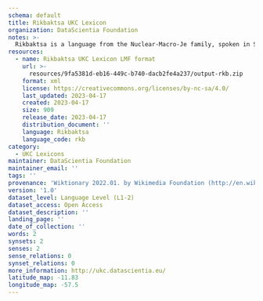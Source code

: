 ```yaml
---
schema: default
title: Rikbaktsa UKC Lexicon
organization: DataScientia Foundation
notes: >-
  Rikbaktsa is a language from the Nuclear-Macro-Je family, spoken in South America. The UKC Lexicon of Rikbaktsa is represented as a lexico-semantic network. It consists of words, word senses, synsets, as well as sense-level and synset-level relationships.
resources:
  - name: Rikbaktsa UKC Lexicon LMF format
    url: >-
      resources/9fa5381d-eb16-449c-b740-dacb2fe4a237/output-rkb.zip
    format: xml
    license: https://creativecommons.org/licenses/by-nc-sa/4.0/
    last_updated: 2023-04-17
    created: 2023-04-17
    size: 909
    release_date: 2023-04-17
    distribution_document: ''
    language: Rikbaktsa
    language_code: rkb
category:
  - UKC Lexicons
maintainer: DataScientia Foundation
maintainer_email: ''
tags: ''
provenance: 'Wiktionary 2022.01. by Wikimedia Foundation (http://en.wiktionary.org); Princeton WordNet 2.1 by Princeton University (https://wordnet.princeton.edu)'
version: '1.0'
dataset_level: Language Level (L1-2)
dataset_access: Open Access
dataset_description: ''
landing_page: ''
date_of_collection: ''
words: 2
synsets: 2
senses: 2
sense_relations: 0
synset_relations: 0
more_information: http://ukc.datascientia.eu/
latitude_map: -11.83
longitude_map: -57.5
---
```

